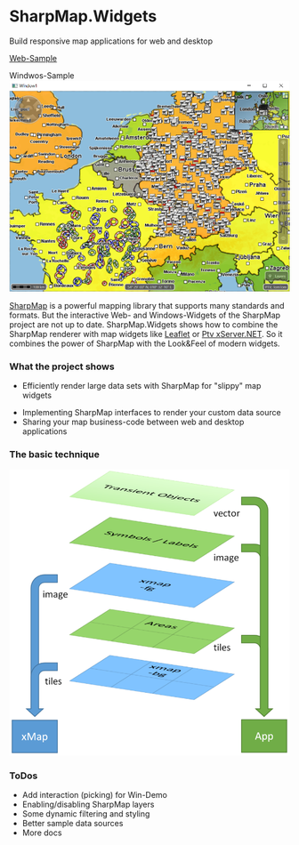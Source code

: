 # SharpMap.Widgets
Build responsive map applications for web and desktop

[Web-Sample](http://80.146.239.139/SharpMap.Widgets/)

Windwos-Sample
![Windows-Sample](/Doc/SharpMap.Win.png)

[SharpMap](https://sharpmap.codeplex.com/) is a powerful mapping library that supports many standards and formats.
But the interactive Web- and Windows-Widgets of the SharpMap project are not up to date.
SharpMap.Widgets shows how to combine the SharpMap renderer with map widgets 
like [Leaflet](http://leafletjs.com/) or [Ptv xServer.NET](http://xserver.ptvgroup.com/en-uk/cookbook/explore/xserver-net-demo-center/).
So it combines the power of SharpMap with the Look&Feel of modern widgets.

### What the project shows
* Efficiently render large data sets with SharpMap for "slippy" map widgets
+ Implementing SharpMap interfaces to render your custom data source
+ Sharing your map business-code between web and desktop applications

### The basic technique

![Client-Composition](/Doc/ClientComposition.png)

### ToDos
* Add interaction (picking) for Win-Demo
* Enabling/disabling SharpMap layers
* Some dynamic filtering and styling
* Better sample data sources
* More docs
